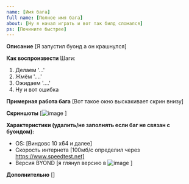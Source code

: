 ```yaml
---
name: [Имя бага]
full name: [Полное имя бага]
about: [Ну я начал играть и вот так билд сломался]
ps: [Почините быстрее]
---
```

<!-- НАЧАЛО КОММЕНТА
Всё что в скобочках [] вот сюда и пиши свой текст
КОНЕЦ КОММЕНТА -->
**Описание**
[Я запустил буонд а он крашнулся]

**Как воспроизвести**
Шаги:
1. Делаем '...'
2. Жмём '....'
3. Ожидаем '....'
4. Ну и вот ошибка <!-- и дальше если шагов больше -->

**Примерная работа бага**
[Вот такое окно выскакивает скрин внизу]

**Скриншоты**
[![image](https://user-images.githubusercontent.com/36476150/137185840-85f7e078-3a9b-43e4-85df-f2f86c6c3570.png)
]

**Характеристики (удалить/не заполнять если баг не связан с буондом):**
 - OS: [Виндовс 10 х64 и далее]
 - Скорость интернета [100мб/с определил через https://www.speedtest.net]
 - Версия BYOND [я глянул версию в ![image](https://user-images.githubusercontent.com/36476150/137185073-4a0a7569-2eee-4bae-8501-f7e44eaadd80.png)
]

**Дополнительно**
[]

